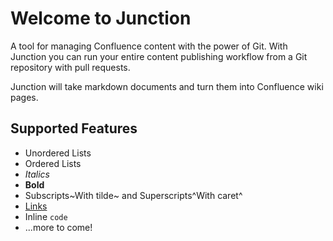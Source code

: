# Welcome to Junction

A tool for managing Confluence content with the power of Git.  With Junction you can run your entire content publishing workflow from a Git repository with pull requests.

Junction will take markdown documents and turn them into Confluence wiki pages.

## Supported Features

* Unordered Lists
* Ordered Lists
* *Italics*
* **Bold**
* Subscripts~With tilde~ and Superscripts^With caret^
* [Links](https://www.google.com)
* Inline `code`
* ...more to come!